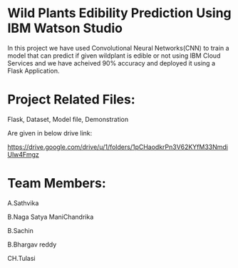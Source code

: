 # Wild Plants Edibility Prediction Using IBM Watson Studio
In this project we have used Convolutional Neural Networks(CNN) to train a model that can predict if given wildplant is edible or not using IBM Cloud Services and we have acheived 90% accuracy and deployed it using a Flask Application.

# Project Related Files:
Flask,
Dataset,
Model file,
Demonstration

Are given in below drive link:

https://drive.google.com/drive/u/1/folders/1pCHaodkrPn3V62KYfM33NmdiUlw4Fmgz

# Team Members:
A.Sathvika

B.Naga Satya ManiChandrika

B.Sachin

B.Bhargav reddy

CH.Tulasi
